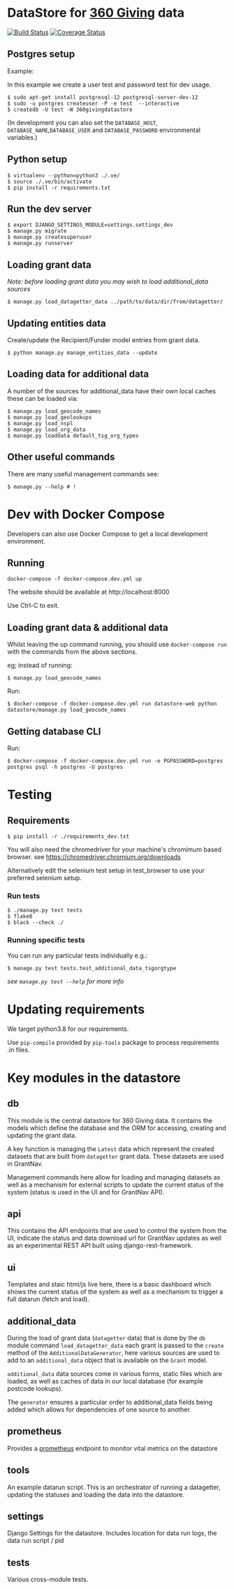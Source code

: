 # DataStore for [360 Giving](https://threesixtygiving.org) data

[![Build Status](https://travis-ci.com/ThreeSixtyGiving/datastore.svg?branch=master)](https://travis-ci.com/ThreeSixtyGiving/datastore)
[![Coverage Status](https://coveralls.io/repos/github/ThreeSixtyGiving/datastore/badge.svg?branch=master)](https://coveralls.io/github/ThreeSixtyGiving/datastore?branch=master)

## Postgres setup

Example:

In this example we create a user test and password test for dev usage.

```
$ sudo apt-get install postgresql-12 postgresql-server-dev-12
$ sudo -u postgres createuser -P -e test  --interactive
$ createdb -U test -W 360givingdatastore

```

(In development you can also set the `DATABASE_HOST`, `DATABASE_NAME`,`DATABASE_USER` and `DATABASE_PASSWORD` environmental variables.)

## Python setup

```
$ virtualenv --python=python3 ./.ve/
$ source ./.ve/bin/activate
$ pip install -r requirements.txt
```

## Run the dev server

```
$ export DJANGO_SETTINGS_MODULE=settings.settings_dev
$ manage.py migrate
$ manage.py createsuperuser
$ manage.py runserver
```

## Loading grant data

_Note: before loading grant data you may wish to load additional_data sources_

```
$ manage.py load_datagetter_data ../path/to/data/dir/from/datagetter/
```

## Updating entities data

Create/update the Recipient/Funder model entries from grant data.

```
$ python manage.py manage_entities_data --update
```

## Loading data for additional data

A number of the sources for additional_data have their own local caches these can be loaded via:

```
$ manage.py load_geocode_names
$ manage.py load_geolookups
$ manage.py load_nspl
$ manage.py load_org_data
$ manage.py loaddata default_tsg_org_types
```

## Other useful commands

There are many useful management commands see:

```
$ manage.py --help # !
```


# Dev with Docker Compose

Developers can also use Docker Compose to get a local development environment.

## Running

    docker-compose -f docker-compose.dev.yml up

The website should be available at http://localhost:8000

Use Ctrl-C to exit.


## Loading grant data & additional data

Whilst leaving the up command running, you should use `docker-compose run` with the commands from the above sections.

eg; instead of running:

```
$ manage.py load_geocode_names
```

Run:

```
$ docker-compose -f docker-compose.dev.yml run datastore-web python datastore/manage.py load_geocode_names
```

## Getting database CLI

Run:

```
$ docker-compose -f docker-compose.dev.yml run -e PGPASSWORD=postgres postgres psql -h postgres -U postgres 
```

# Testing

## Requirements

```
$ pip install -r ./requirements_dev.txt
```

You will also need the chromedriver for your machine's chromimum based browser.
see https://chromedriver.chromium.org/downloads

Alternatively edit the selenium test setup in test_browser to use your preferred selenium setup.

### Run tests

```
$ ./manage.py test tests
$ flake8
$ black --check ./
```

### Running specific tests

You can run any particular tests individually e.g.:

```
$ manage.py test tests.test_additional_data_tsgorgtype
```

_see `manage.py test --help` for more info_

# Updating requirements

We target python3.8 for our requirements.

Use `pip-compile` provided by `pip-tools` package to process requirements .in files.

# Key modules in the datastore

## db

This module is the central datastore for 360 Giving data. It contains the models which define the database and the ORM for accessing, creating and updating the grant data.

A key function is managing the `Latest` data which represent the created datasets that are built from `datagetter` grant data. These datasets are used in GrantNav.

Management commands here allow for loading and managing datasets as well as a mechanism for external scripts to update the current status of the system (status is used in the UI and for GrantNav API).

## api

This contains the API endpoints that are used to control the system from the UI, indicate the status and data download url for GrantNav updates as well as an experimental REST API built using django-rest-framework.

## ui

Templates and staic html/js live here, there is a basic dashboard which shows the current status of the system as well as a mechanism to trigger a full datarun (fetch and load).

## additional_data

During the load of grant data (`datagetter` data) that is done by the `db` module command `load_datagetter_data` each grant is passed to the `create` method of the `AdditionalDataGenerator`, here various sources are used to add to an `additional_data` object that is available on the `Grant` model.

`additional_data` data sources come in various forms, static files which are loaded, as well as caches of data in our local database (for example postcode lookups).

The `generator` ensures a particular order to additional_data fields being added which allows for dependencies of one source to another.

## prometheus

Provides a [prometheus](https://prometheus.io/) endpoint to monitor vital metrics on the datastore

## tools

An example datarun script. This is an orchestrator of running a datagetter, updating the statuses and loading the data into the datastore.

## settings

Django Settings for the datastore. Includes location for data run logs, the data run script / pid

## tests

Various cross-module tests.
